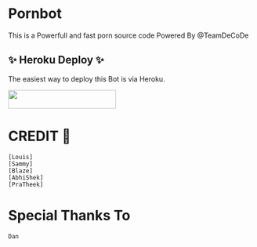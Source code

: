 # Pornbot
This is a Powerfull and fast porn source code Powered By @TeamDeCoDe

## ✨ Heroku Deploy ✨
The easiest way to deploy this Bot is via Heroku.

<p align="left"><a href="https://heroku.com/deploy?template=https://github.com/TeamDeCode/pornbot"> <img src="https://img.shields.io/badge/Deploy%20To%20Heroku-black?style=for-the-badge&logo=heroku" width="220" height="38.45"/></a></p>


# CREDIT 💞
```
[Louis]
[Sammy]
[Blaze]
[AbhiShek]
[PraTheek]
```

# Special Thanks To 
`Dan`


